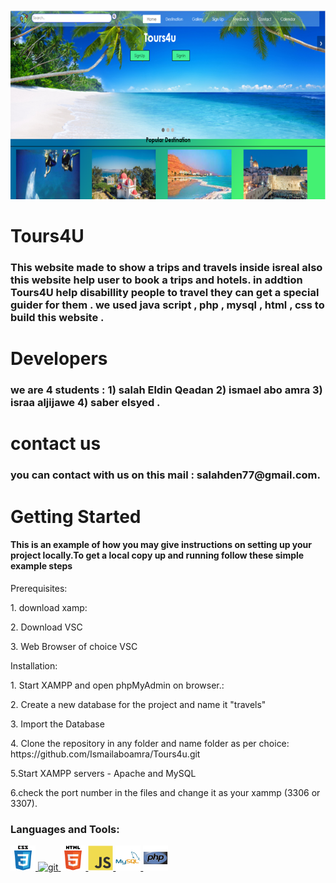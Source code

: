 <div id="top"></div>
<br />
<div align="center">
  <a href="https://github.com/Ismailaboamra/Tours4u.git">
    <img src="PhotoforReadMe.png">
  </a>
 </div>
<h1 align="left">Tours4U</h1>
<div class="myform">
        <form action="contact.html" method="post">
            <h3>This website made to show a trips and travels inside isreal also this website help user to book a trips and hotels.
            in addtion Tours4U help disabillity people to travel they can get a special guider for them .                              
          we used java script , php , mysql , html , css to build this website . </h3>
        </form>
    </div>
<h1 align="left">Developers</h1>
<div class="myform">
        <form action="contact.html" method="post">
            <h3>we are 4 students : 1) salah Eldin Qeadan 2)  ismael abo amra 3)   israa aljijawe 4)   saber elsyed .</h3>
        </form>
    </div>

<h1 align="left">contact us</h1>
<div class="myform">
        <form action="contact.html" method="post">
            <h3>you can contact with us on this mail : salahden77@gmail.com.</h3>
        </form>
    </div>
    
<h1 align="left">Getting Started</h1>
<div class="myform">
        <form action="contact.html" method="post">
            <h4>This is an example of how you may give instructions on setting up your project locally.To get a local copy up and running follow these simple example steps</h4>
          <p>Prerequisites:</p>
           <p>1. download xamp:</p>
           <p>2. Download VSC</p>
          <p>3. Web Browser of choice VSC</p>
          <p>Installation:</p>
          <p>1. Start XAMPP and open phpMyAdmin on browser.:</p>
          <p>2. Create a new database for the project and name it "travels"</p>
          <p>3. Import the Database</p>
          <p>4. Clone the repository in any folder and name folder as per choice: https://github.com/Ismailaboamra/Tours4u.git</p>
          <p>5.Start XAMPP servers - Apache and MySQL</p>
          <p>6.check the port number in the files and change it as your xammp (3306 or 3307).</p>
        </form>
    </div>



<h3 align="left">Languages and Tools:</h3>
<p align="left"> <a href="https://www.w3schools.com/css/" target="_blank" rel="noreferrer"> <img src="https://raw.githubusercontent.com/devicons/devicon/master/icons/css3/css3-original-wordmark.svg" alt="css3" width="40" height="40"/> </a> <a href="https://git-scm.com/" target="_blank" rel="noreferrer"> <img src="https://www.vectorlogo.zone/logos/git-scm/git-scm-icon.svg" alt="git" width="40" height="40"/> </a> <a href="https://www.w3.org/html/" target="_blank" rel="noreferrer"> <img src="https://raw.githubusercontent.com/devicons/devicon/master/icons/html5/html5-original-wordmark.svg" alt="html5" width="40" height="40"/> </a> <a href="https://developer.mozilla.org/en-US/docs/Web/JavaScript" target="_blank" rel="noreferrer"> <img src="https://raw.githubusercontent.com/devicons/devicon/master/icons/javascript/javascript-original.svg" alt="javascript" width="40" height="40"/> </a> <a href="https://www.mysql.com/" target="_blank" rel="noreferrer"> <img src="https://raw.githubusercontent.com/devicons/devicon/master/icons/mysql/mysql-original-wordmark.svg" alt="mysql" width="40" height="40"/> </a> <a href="https://www.php.net" target="_blank" rel="noreferrer"> <img src="https://raw.githubusercontent.com/devicons/devicon/master/icons/php/php-original.svg" alt="php" width="40" height="40"/> </a> </p>

